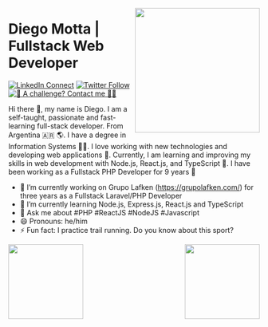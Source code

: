 
<!--
**diegomottadev/diegomottadev** is a ✨ _special_ ✨ repository because its `README.md` (this file) appears on your GitHub profile.

Here are some ideas to get you started:

- 🔭 I’m currently working on ...
- 🌱 I’m currently learning ...
- 👯 I’m looking to collaborate on ...
- 🤔 I’m looking for help with ...
- 💬 Ask me about ...
- 📫 How to reach me: ...
- 😄 Pronouns: ...
- ⚡ Fun fact: ...
-->


<a target="_blank" href="https://lakshmandev.netlify.app/"><img width="250" align="right" src="https://user-images.githubusercontent.com/58518192/87162442-bf3e8180-c2e7-11ea-9f2a-53a50306b7ce.gif"></a>

# Diego Motta | Fullstack Web Developer 

[![LinkedIn Connect](https://img.shields.io/badge/%20-Connect-black?color=14171A&labelColor=212121&logo=linkedin&logoColor=ffcc80)](https://www.linkedin.com/in/diegoivanmotta/)
[![Twitter Follow](https://img.shields.io/twitter/url?style=social&url=https%3A%2F%2Ftwitter.com%2Fdiegomottadev)](https://www.twitter.com/diegomottadev/)
[![🚀 A challenge? Contact me 👨‍💻](https://img.shields.io/badge/🚀%20A%20challenge%3F%20Contact%20me%20%F0%9F%91%A8%E2%80%8D%F0%9F%92%BB-blue?logo=google-forms&logoColor=white)](https://docs.google.com/forms/d/1fv3ikXJz9HDjEzX0c5KW1SkoLyyY1nrbB4Ma5IQ5vMo/edit)

Hi there 👋, my name is Diego. I am a self-taught, passionate and fast-learning full-stack developer. From Argentina 🇦🇷 🌎. I have a degree in Information Systems 👨‍🎓. I love working with new technologies and developing web applications 🔭. Currently, I am learning and improving my skills in web development with Node.js, React.js, and TypeScript 🌱. I have been working as a Fullstack PHP Developer for 9 years 🚀

- 🔭 I’m currently working on Grupo Lafken (https://grupolafken.com/) for three years as a Fullstack Laravel/PHP Developer 
- 🌱 I’m currently learning Node.js, Express.js, React.js and TypeScript
- 💬 Ask me about #PHP #ReactJS #NodeJS #Javascript
- 😄 Pronouns: he/him
- ⚡ Fun fact: I practice trail running. Do you know about this sport?

<!--Estadísticas de GitHub-->
<div style="display: flex; justify-content: space-between;">
    <img src="https://github-readme-stats.vercel.app/api/?username=diegomottadev&show_icons=true&title_color=#454441&icon_color=79ff97&text_color=#454441&bg_color=#dedcd7" height="150" />
    <img src="https://github-readme-stats.vercel.app/api/top-langs/?username=diegomottadev&layout=compact" height="150" />
</div>


